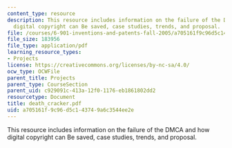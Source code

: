 ```yaml
---
content_type: resource
description: This resource includes information on the failure of the DMCA and how
  digital copyright can Be saved, case studies, trends, and proposal.
file: /courses/6-901-inventions-and-patents-fall-2005/a705161f9c96d5c143749a6c3544ee2e_death_cracker.pdf
file_size: 183956
file_type: application/pdf
learning_resource_types:
- Projects
license: https://creativecommons.org/licenses/by-nc-sa/4.0/
ocw_type: OCWFile
parent_title: Projects
parent_type: CourseSection
parent_uid: c929091c-413a-12f0-1176-eb1861802dd2
resourcetype: Document
title: death_cracker.pdf
uid: a705161f-9c96-d5c1-4374-9a6c3544ee2e
---
```

This resource includes information on the failure of the DMCA and how digital copyright can Be saved, case studies, trends, and proposal.